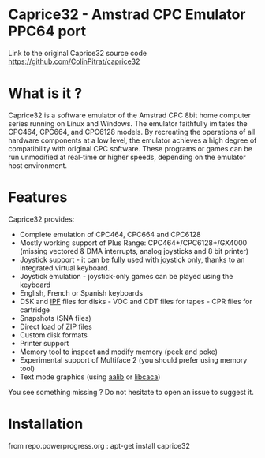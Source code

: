 # Caprice32 - Amstrad CPC Emulator PPC64 port

Link to the original Caprice32 source code https://github.com/ColinPitrat/caprice32

# What is it ?

Caprice32 is a software emulator of the Amstrad CPC 8bit home computer series running on Linux and Windows. The emulator faithfully imitates the CPC464, CPC664, and CPC6128 models. By recreating the operations of all hardware components at a low level, the emulator achieves a high degree of compatibility with original CPC software. These programs or games can be run unmodified at real-time or higher speeds, depending on the emulator host environment.

# Features

Caprice32 provides:
  * Complete emulation of CPC464, CPC664 and CPC6128
  * Mostly working support of Plus Range: CPC464+/CPC6128+/GX4000 (missing vectored & DMA interrupts, analog joysticks and 8 bit printer)
  * Joystick support - it can be fully used with joystick only, thanks to an integrated virtual keyboard.
  * Joystick emulation - joystick-only games can be played using the keyboard
  * English, French or Spanish keyboards
  * DSK and [IPF](http://softpres.org/glossary:ipf) files for disks - VOC and CDT files for tapes - CPR files for cartridge
  * Snapshots (SNA files)
  * Direct load of ZIP files
  * Custom disk formats
  * Printer support
  * Memory tool to inspect and modify memory (peek and poke)
  * Experimental support of Multiface 2 (you should prefer using memory tool)
  * Text mode graphics (using [aalib](http://aa-project.sourceforge.net/aalib/) or [libcaca](http://caca.zoy.org/wiki/libcaca))

You see something missing ? Do not hesitate to open an issue to suggest it.

# Installation

from repo.powerprogress.org : apt-get install caprice32
